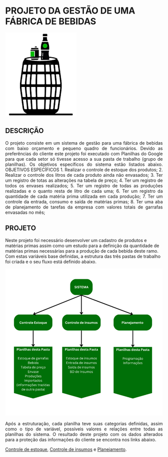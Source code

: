 # PROJETO DA GESTÃO DE UMA FÁBRICA DE BEBIDAS 

![Alt text](<Logo Fabrica de bebidas.png>)

## DESCRIÇÃO
<p align="justify">O projeto consiste em um sistema de gestão para uma fábrica de bebidas com baixo orçamento e pequeno quadro de funcionários. Devido as preferências do cliente este projeto foi executado com Planilhas do Google para que cada setor só tivesse acesso a sua pasta de trabalho (grupo de planilhas). Os objetivos específicos do sistema estão listados abaixo.
OBJETIVOS ESPECÍFICOS
1.	Realizar o controle de estoque dos produtos;
2.	Realizar o controle dos litros de cada produto ainda não envasados;
3.	Ter um registro de totas as alterações na tabela de preço;
4.	Ter um registro de todos os envases realizados;
5.	Ter um registro de todas as produções realizadas e o quanto resta de litro de cada uma;
6.	Ter um registro da quantidade de cada matéria prima utilizada em cada produção;
7.	Ter um controle da entrada, consumo e saída de matérias primas;
8.	Ter uma aba de planejamento de tarefas da empresa com valores totais de garrafas envasadas no mês;

## PROJETO
Neste projeto foi necessário desenvolver um cadastro de produtos e matérias primas assim como um estudo para a definição da quantidade de matérias primas necessárias para a produção de cada bebida deste ramo. Com estas variáveis base definidas, a estrutura das três pastas de trabalho foi criada e o seu fluxo está definido abaixo.

![Alt text](<Projeto da Gestão de uma fábrica de bebidas.png>) 

<p align="justify">Após a estruturação, cada planilha teve suas categorias definidas, assim como o tipo de variável, possíveis valores e relações entre todas as planilhas do sistema. O resultado deste projeto com os dados alterados para a proteção das informações do cliente se encontra nos links abaixo.

[Controle de estoque](https://docs.google.com/spreadsheets/d/174swrdXBoJXqsrjAUGNnjQtLUr7OmXcuR_SBrpf7kGU), [Controle de insumos](https://docs.google.com/spreadsheets/d/1hztTSsX_ASnHKiXzHcNBweVAVWiXqMVUMiNjrxeAB-I) e [Planejamento](https://docs.google.com/spreadsheets/d/1QibRARm7z7IAlV61UsLQ51ZmnEfDXMer2bZrvQzdyf4). 
